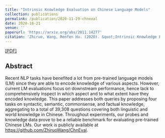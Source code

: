 ```yaml
---
title: "Intrinsic Knowledge Evaluation on Chinese Language Models"
collection: publications
permalink: /publication/2020-11-29-chneval
date: 2020-10-21
venue: ''
paperurl: 'https://arxiv.org/abs/2011.14277'
citation: 'Zhiruo, Wang, Renfen Hu. (2020). &quot;Intrinsic Knowledge Evaluation on Chinese Language Models.&quot'
---
```


[[PDF]](https://arxiv.org/abs/2011.14277)

## Abstract
Recent NLP tasks have benefited a lot from pre-trained language models (LM) since they are able to encode knowledge of various aspects. However, current LM evaluations focus on downstream performance, hence lack to comprehensively inspect in which aspect and to what extent have they encoded knowledge. This paper addresses both queries by proposing four tasks on syntactic, semantic, commonsense, and factual knowledge, aggregating to a total of 39,308 questions covering both linguistic and world knowledge in Chinese. Throughout experiments, our probes and knowledge data prove to be a reliable benchmark for evaluating pre-trained Chinese LMs. Our work is publicly available at https://github.com/ZhiruoWang/ChnEval.
